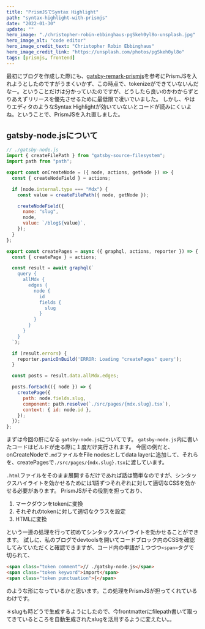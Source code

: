 ```yaml
---
title: "PrismJSでSyntax Highlight"
path: "syntax-highlight-with-prismjs"
date: "2022-01-30"
update: ""
hero_image: "./christopher-robin-ebbinghaus-pgSkeh0yl8o-unsplash.jpg"
hero_image_alt: "code editor"
hero_image_credit_text: "Christopher Robin Ebbinghaus"
hero_image_credit_link: "https://unsplash.com/photos/pgSkeh0yl8o"
tags: [prismjs, frontend]
---
```


最初にブログを作成した際にも、[gatsby-remark-prismjs](https://www.gatsbyjs.com/plugins/gatsby-remark-prismjs/)を参考にPrismJSを入れようとしたのですがうまくいかず、この時点で、tokenizeができていないんだなー。ということだけは分かっていたのですが、どうしたら良いのかわからずとりあえずリリースを優先させるために最低限で凌いでいました。
しかし、やはりエディタのようなSyntax Highlightが効いていないとコードが読みにくいよね。ということで、PrismJSを入れ直しました。

## gatsby-node.jsについて
```javascript
// ./gatsby-node.js
import { createFilePath } from "gatsby-source-filesystem";
import path from "path";

export const onCreateNode = ({ node, actions, getNode }) => {
  const { createNodeField } = actions;

  if (node.internal.type === "Mdx") {
    const value = createFilePath({ node, getNode });

    createNodeField({
      name: "slug",
      node,
      value: `/blog${value}`,
    });
  }
};

export const createPages = async ({ graphql, actions, reporter }) => {
  const { createPage } = actions;

  const result = await graphql(`
    query {
      allMdx {
        edges {
          node {
            id
            fields {
              slug
            }
          }
        }
      }
    }
  `);

  if (result.errors) {
    reporter.panicOnBuild('ERROR: Loading "createPages" query');
  }

  const posts = result.data.allMdx.edges;

  posts.forEach(({ node }) => {
    createPage({
      path: node.fields.slug,
      component: path.resolve(`./src/pages/{mdx.slug}.tsx`),
      context: { id: node.id },
    });
  });
};
```
まずは今回の肝になる `gatsby-node.js`についてです。
`gatsby-node.js`内に書いたコードはビルドが走る際に１度だけ実行されます。
今回の例だと、onCreateNodeで`.md`ファイルをFile nodesとしてdata layerに追加して、それらを、createPagesで`./src/pages/{mdx.slug}.tsx`に渡しています。

`.html`ファイルをそのまま展開するだけであれば話は簡単なのですが、シンタックスハイライトを効かせるためには1語ずつそれぞれに対して適切なCSSを効かせる必要があります。
PrismJSがその役割を担っており、

1.  マークダウンをtokenに変換
2.  それぞれのtokenに対して適切なクラスを設定
3.  HTMLに変換

という一連の処理を行って初めてシンタックスハイライトを効かせることができます。
試しに、私のブログでdevtoolsを開いてコードブロック内のCSSを確認してみていただくと確認できますが、コード内の単語が１つづつ`<span>`タグで切られて、
```html
<span class="token comment">// ./gatsby-node.js</span>
<span class="token keyword">import</span>
<span class="token punctuation">{</span>
```
のような形になっているかと思います。この処理をPrismJSが担ってくれているわけです。

＊slugも時どうで生成するようにしたので、今frontmatterにfilepath書いて取ってきているところを自動生成されたslugを活用するように変えたい。。